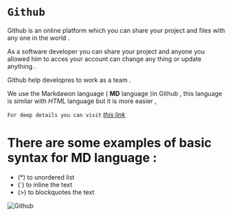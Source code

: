 # `Github` 
 Github is an online platform which you can share your project and files with any one in the world .
 
As a software developer you can share your project and anyone you allowed him to acces your account can change any thing or update anything .

Github help developres to work as a team .

We use the Markdawon language ( **MD** language )in Github , this language is similar with *HTML* language but it is more easier ,

`For deep details you can visit` [ *this link* ](https://guides.github.com/features/mastering-markdown/) 


 
 # There are some examples of basic syntax for MD language :
 
 * (*) to unordered list
 * (`) to inline the text 
 * (>) to blockquotes the text
 
 
 
 
 
 ![Github](https://i.gzn.jp/img/2020/11/05/github-source-code-leak/00.png) 


  
  
  
  
  

